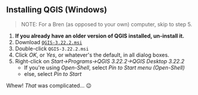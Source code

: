 ## Installing QGIS (Windows)

> NOTE: For a Bren (as opposed to your own) computer, skip to step 5.

1. **If you already have an older version of QGIS installed, un-install it.**
1. Download [`QGIS-3.22.2.msi`](https://ucsb.box.com/s/i139n9khcrgidgjsmz6f5bilgvfmat04)
1. Double-click `QGIS-3.22.2.msi`
1. Click *OK*, or *Yes*, or whatever's the default, in all dialog boxes.
1. Right-click on *Start→Programs→QGIS 3.22.2→QGIS Desktop 3.22.2*
   - If you're using *Open-Shell*, select *Pin to Start menu (Open-Shell)*
   - else, select *Pin to Start*

Whew! *That* was complicated… 😉

